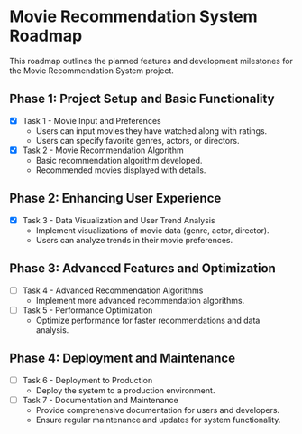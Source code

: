 # Movie Recommendation System Roadmap

This roadmap outlines the planned features and development milestones for the Movie Recommendation System project.

## Phase 1: Project Setup and Basic Functionality

- [x] Task 1 - Movie Input and Preferences
  - Users can input movies they have watched along with ratings.
  - Users can specify favorite genres, actors, or directors.
- [x] Task 2 - Movie Recommendation Algorithm
  - Basic recommendation algorithm developed.
  - Recommended movies displayed with details.
  
## Phase 2: Enhancing User Experience

- [x] Task 3 - Data Visualization and User Trend Analysis
  - Implement visualizations of movie data (genre, actor, director).
  - Users can analyze trends in their movie preferences.
  
## Phase 3: Advanced Features and Optimization

- [ ] Task 4 - Advanced Recommendation Algorithms
  - Implement more advanced recommendation algorithms.
- [ ] Task 5 - Performance Optimization
  - Optimize performance for faster recommendations and data analysis.
  
## Phase 4: Deployment and Maintenance

- [ ] Task 6 - Deployment to Production
  - Deploy the system to a production environment.
- [ ] Task 7 - Documentation and Maintenance
  - Provide comprehensive documentation for users and developers.
  - Ensure regular maintenance and updates for system functionality.

